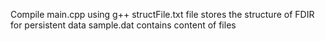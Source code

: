 Compile main.cpp using g++
structFile.txt file stores the structure of FDIR for persistent data
sample.dat contains content of files

